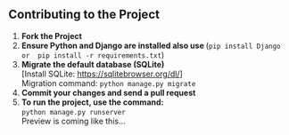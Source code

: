 <h2>Contributing to the Project</h2>

<ol>
    <li><strong>Fork the Project</strong></li>
    <li>
        <strong>Ensure Python and Django are installed also use </strong> (<code>pip install Django or  pip install -r requirements.txt</code>)
    </li>
    <li>
        <strong>Migrate the default database (SQLite)</strong> 
        <br>
        [Install SQLite: <a href="https://sqlitebrowser.org/dl/" target="_blank">https://sqlitebrowser.org/dl/</a>]
        <br>
        Migration command: <code>python manage.py migrate</code>
    </li>
    <li><strong>Commit your changes and send a pull request</strong></li>
    <li>
        <strong>To run the project, use the command:</strong>
        <br>
        <code>python manage.py runserver</code>
        <br>
        Preview is coming like this...
    </li>
</ol>
